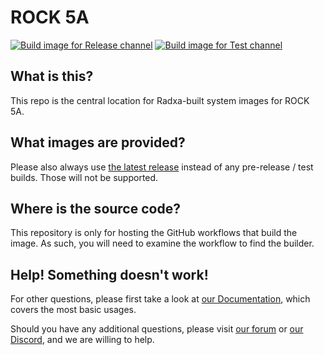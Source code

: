 # ROCK 5A
[![Build image for Release channel](https://github.com/radxa-build/rock-5a/actions/workflows/build.yaml/badge.svg)](https://github.com/radxa-build/rock-5a/actions/workflows/build.yaml) [![Build image for Test channel](https://github.com/radxa-build/rock-5a/actions/workflows/test.yaml/badge.svg)](https://github.com/radxa-build/rock-5a/actions/workflows/test.yaml)

## What is this?

This repo is the central location for Radxa-built system images for ROCK 5A.

## What images are provided?

Please also always use [the latest release](https://github.com/radxa-build/rock-5a/releases/latest) instead of any pre-release / test builds. Those will not be supported.

## Where is the source code?

This repository is only for hosting the GitHub workflows that build the image. As such, you will need to examine the workflow to find the builder.

## Help! Something doesn't work!

For other questions, please first take a look at [our Documentation](https://docs.radxa.com), which covers the most basic usages.

Should you have any additional questions, please visit [our forum](https://forum.radxa.com/) or [our Discord](https://rock.sh/go), and we are willing to help.
